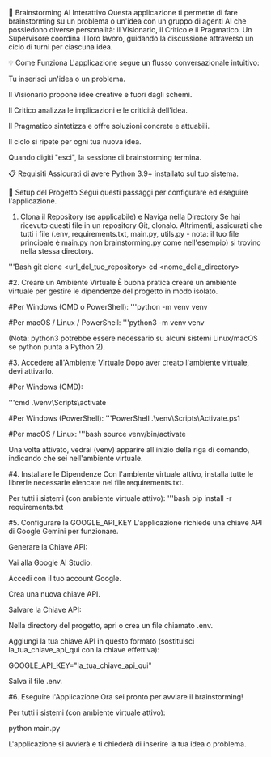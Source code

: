 🧠 Brainstorming AI Interattivo
Questa applicazione ti permette di fare brainstorming su un problema o un'idea con un gruppo di agenti AI che possiedono diverse personalità: il Visionario, il Critico e il Pragmatico. Un Supervisore coordina il loro lavoro, guidando la discussione attraverso un ciclo di turni per ciascuna idea.

💡 Come Funziona
L'applicazione segue un flusso conversazionale intuitivo:

Tu inserisci un'idea o un problema.

Il Visionario propone idee creative e fuori dagli schemi.

Il Critico analizza le implicazioni e le criticità dell'idea.

Il Pragmatico sintetizza e offre soluzioni concrete e attuabili.

Il ciclo si ripete per ogni tua nuova idea.

Quando digiti "esci", la sessione di brainstorming termina.

📋 Requisiti
Assicurati di avere Python 3.9+ installato sul tuo sistema.

🚀 Setup del Progetto
Segui questi passaggi per configurare ed eseguire l'applicazione.

1. Clona il Repository (se applicabile) e Naviga nella Directory
Se hai ricevuto questi file in un repository Git, clonalo. Altrimenti, assicurati che tutti i file (.env, requirements.txt, main.py, utils.py - nota: il tuo file principale è main.py non brainstorming.py come nell'esempio) si trovino nella stessa directory.

'''Bash
git clone <url_del_tuo_repository>
cd <nome_della_directory>

#2. Creare un Ambiente Virtuale
È buona pratica creare un ambiente virtuale per gestire le dipendenze del progetto in modo isolato.

#Per Windows (CMD o PowerShell):
'''python -m venv venv

#Per macOS / Linux / PowerShell:
'''python3 -m venv venv

(Nota: python3 potrebbe essere necessario su alcuni sistemi Linux/macOS se python punta a Python 2).

#3. Accedere all'Ambiente Virtuale
Dopo aver creato l'ambiente virtuale, devi attivarlo.

#Per Windows (CMD):

'''cmd
.\venv\Scripts\activate

#Per Windows (PowerShell):
'''PowerShell
.\venv\Scripts\Activate.ps1

#Per macOS / Linux:
'''bash
source venv/bin/activate

Una volta attivato, vedrai (venv) apparire all'inizio della riga di comando, indicando che sei nell'ambiente virtuale.

#4. Installare le Dipendenze
Con l'ambiente virtuale attivo, installa tutte le librerie necessarie elencate nel file requirements.txt.

Per tutti i sistemi (con ambiente virtuale attivo):
'''bash
pip install -r requirements.txt

#5. Configurare la GOOGLE_API_KEY
L'applicazione richiede una chiave API di Google Gemini per funzionare.

Generare la Chiave API:

Vai alla Google AI Studio.

Accedi con il tuo account Google.

Crea una nuova chiave API.

Salvare la Chiave API:

Nella directory del progetto, apri o crea un file chiamato .env.

Aggiungi la tua chiave API in questo formato (sostituisci la_tua_chiave_api_qui con la chiave effettiva):

GOOGLE_API_KEY="la_tua_chiave_api_qui"

Salva il file .env.

#6. Eseguire l'Applicazione
Ora sei pronto per avviare il brainstorming!

Per tutti i sistemi (con ambiente virtuale attivo):

python main.py

L'applicazione si avvierà e ti chiederà di inserire la tua idea o problema.
